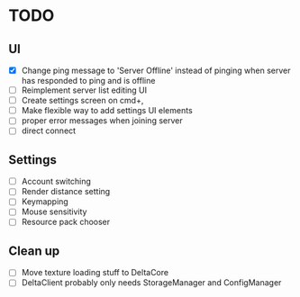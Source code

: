 # TODO

## UI

- [x] Change ping message to 'Server Offline' instead of pinging when server has responded to ping and is offline
- [ ] Reimplement server list editing UI
- [ ] Create settings screen on cmd+,
- [ ] Make flexible way to add settings UI elements
- [ ] proper error messages when joining server
- [ ] direct connect

## Settings

- [ ] Account switching
- [ ] Render distance setting
- [ ] Keymapping
- [ ] Mouse sensitivity
- [ ] Resource pack chooser

## Clean up

- [ ] Move texture loading stuff to DeltaCore
- [ ] DeltaClient probably only needs StorageManager and ConfigManager